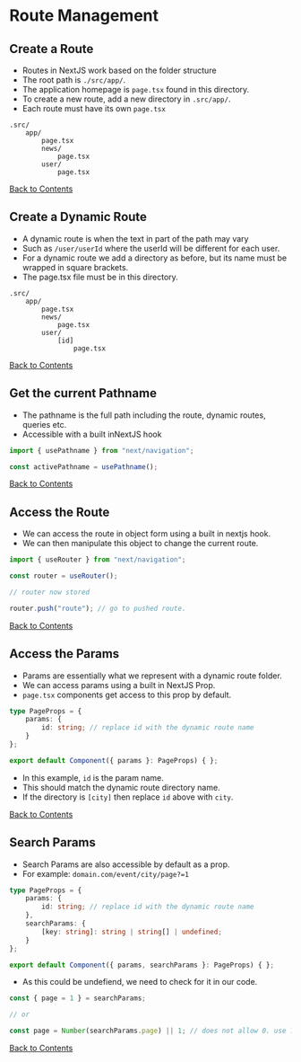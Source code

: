 # Route Management

## Create a Route

- Routes in NextJS work based on the folder structure
- The root path is `./src/app/`.
- The application homepage is `page.tsx` found in this directory.
- To create a new route, add a new directory in `.src/app/`.
- Each route must have its own `page.tsx`

```
.src/
    app/
        page.tsx
        news/
            page.tsx
        user/
            page.tsx
```

[Back to Contents](../README.md)

## Create a Dynamic Route

- A dynamic route is when the text in part of the path may vary
- Such as `/user/userId` where the userId will be different for each user.
- For a dynamic route we add a directory as before, but its name must be wrapped in square brackets.
- The page.tsx file must be in this directory.

```
.src/
    app/
        page.tsx
        news/
            page.tsx
        user/
            [id]
                page.tsx
```

[Back to Contents](../README.md)

## Get the current Pathname

- The pathname is the full path including the route, dynamic routes, queries etc.
- Accessible with a built inNextJS hook

```ts
import { usePathname } from "next/navigation";

const activePathname = usePathname();
```

[Back to Contents](../README.md)

## Access the Route

- We can access the route in object form using a built in nextjs hook.
- We can then manipulate this object to change the current route.

```ts
import { useRouter } from "next/navigation";

const router = useRouter();

// router now stored

router.push("route"); // go to pushed route.
```

[Back to Contents](../README.md)

## Access the Params

- Params are essentially what we represent with a dynamic route folder.
- We can access params using a built in NextJS Prop.
- `page.tsx` components get access to this prop by default.

```ts
type PageProps = {
    params: {
        id: string; // replace id with the dynamic route name
    }
};

export default Component({ params }: PageProps) { };
```

- In this example, `id` is the param name.
- This should match the dynamic route directory name.
- If the directory is `[city]` then replace `id` above with `city`.

[Back to Contents](../README.md)

## Search Params

- Search Params are also accessible by default as a prop.
- For example: `domain.com/event/city/page?=1`

```ts
type PageProps = {
    params: {
        id: string; // replace id with the dynamic route name
    },
    searchParams: {
        [key: string]: string | string[] | undefined;
    }
};

export default Component({ params, searchParams }: PageProps) { };
```

- As this could be undefiend, we need to check for it in our code.

```ts
const { page = 1 } = searchParams;

// or

const page = Number(searchParams.page) || 1; // does not allow 0. use ?? to allow 0
```

[Back to Contents](../README.md)
